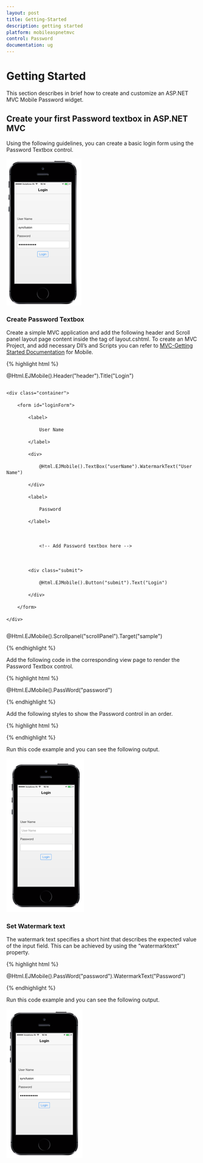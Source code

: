 ```yaml
---
layout: post
title: Getting-Started
description: getting started
platform: mobileaspnetmvc
control: Password
documentation: ug
---
```


# Getting Started

This section describes in brief how to create and customize an ASP.NET MVC Mobile Password widget.

## Create your first Password textbox in ASP.NET MVC

Using the following guidelines, you can create a basic login form using the Password Textbox control.

![](Getting-Started_images/Getting-Started_img1.png)



### Create Password Textbox

Create a simple MVC application and add the following header and Scroll panel layout page content inside the <body> tag of layout.cshtml. To create an MVC Project, and add necessary Dll’s and Scripts you can refer to [MVC-Getting Started Documentation](http://help.syncfusion.com/ug/js/index.html) for Mobile.  

{% highlight html %}

<!-- header control -->          

@Html.EJMobile().Header("header").Title("Login")

<div id="sample" class="sample">

    <div class="container">

        <form id="loginForm">

            <label>

                User Name

            </label>

            <div>

                @Html.EJMobile().TextBox("userName").WatermarkText("User Name")                

            </div>

            <label>

                Password

            </label>



                <!-- Add Password textbox here -->



            <div class="submit">

                @Html.EJMobile().Button("submit").Text("Login")

            </div>

        </form>

    </div>

</div>

<!-- ScrollPanel -->
@Html.EJMobile().Scrollpanel("scrollPanel").Target("sample") 



{% endhighlight %}

Add the following code in the corresponding view page to render the Password Textbox control.

{% highlight html %}


<!-- Password textbox -->

<div>
@Html.EJMobile().PassWord("password") 

</div>




{% endhighlight %}

Add the following styles to show the Password control in an order. 

{% highlight html %}

<style>

        .error {

            color: red;

        }



        .sample {

            display: table;

            width: 100%;

        }



        .submit {

            text-align: center;

        }



        form {

            padding: 15px;

        }



        .container {

            display: table-cell;

            vertical-align: middle;

        }

    </style>



{% endhighlight %}

Run this code example and you can see the following output.

![](Getting-Started_images/Getting-Started_img2.png)



### Set Watermark text

The watermark text specifies a short hint that describes the expected value of the input field. This can be achieved by using the “watermarktext” property.

{% highlight html %}


@Html.EJMobile().PassWord("password").WatermarkText("Password")


{% endhighlight %}

Run this code example and you can see the following output.

![](Getting-Started_images/Getting-Started_img3.png)



